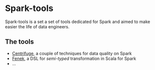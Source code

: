 # Spark-tools

Spark-tools is a set a set of tools dedicated for Spark and aimed to
make easier the life of data engineers.

## The tools

* [Centrifuge](https://github.com/univalence/spark-tools/tree/master/centrifuge), a couple of techniques for data quality on Spark
* [Fenek](https://github.com/univalence/spark-tools/tree/master/centrifuge), a DSL for *semi-typed* transformation in Scala for Spark
* ...


